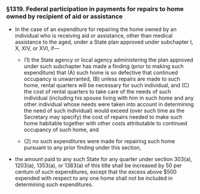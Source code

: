 ### §1319. Federal participation in payments for repairs to home owned by recipient of aid or assistance
* In the case of an expenditure for repairing the home owned by an individual who is receiving aid or assistance, other than medical assistance to the aged, under a State plan approved under subchapter I, X, XIV, or XVI, if—

  * (1) the State agency or local agency administering the plan approved under such subchapter has made a finding (prior to making such expenditure) that (A) such home is so defective that continued occupancy is unwarranted, (B) unless repairs are made to such home, rental quarters will be necessary for such individual, and (C) the cost of rental quarters to take care of the needs of such individual (including his spouse living with him in such home and any other individual whose needs were taken into account in determining the need of such individual) would exceed (over such time as the Secretary may specify) the cost of repairs needed to make such home habitable together with other costs attributable to continued occupancy of such home, and

  * (2) no such expenditures were made for repairing such home pursuant to any prior finding under this section,


* the amount paid to any such State for any quarter under section 303(a), 1203(a), 1353(a), or 1383(a) of this title shall be increased by 50 per centum of such expenditures, except that the excess above $500 expended with respect to any one home shall not be included in determining such expenditures.